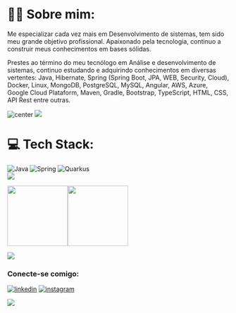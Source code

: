 

# 👨‍💻 Sobre mim:
Me especializar cada vez mais em Desenvolvimento de sistemas, tem sido meu grande objetivo profissional. Apaixonado pela tecnologia, continuo a construir meus conhecimentos em bases sólidas.

Prestes ao término do meu tecnólogo em Análise e desenvolvimento de sistemas, continuo estudando e adquirindo conhecimentos em diversas vertentes: Java, Hibernate, Spring (Spring Boot, JPA, WEB, Security, Cloud), Docker, Linux, MongoDB, PostgreSQL, MySQL, Angular, AWS, Azure, Google Cloud Plataform, Maven, Gradle, Bootstrap, TypeScript, HTML, CSS, API Rest entre outras.


![center](https://komarev.com/ghpvc/?username=leandroleiteh&color=447ff7&label=Visitor+count)
<img src="https://user-images.githubusercontent.com/73097560/115834477-dbab4500-a447-11eb-908a-139a6edaec5c.gif">


# 💻 Tech Stack:
![Java](https://img.shields.io/badge/Java-%23ED8B00.svg?style=for-the-badge&logo=Java&logoColor=white) ![Spring](https://img.shields.io/badge/spring%20boot-%236DB33F.svg?style=for-the-badge&logo=spring&logoColor=white) ![Quarkus](https://img.shields.io/badge/Quarkus-C71A36?style=for-the-badge&logo=Quarkus&logoColor=white)  
<img src="https://user-images.githubusercontent.com/73097560/115834477-dbab4500-a447-11eb-908a-139a6edaec5c.gif"> 

<a href="https://github.com/leandroleiteh"><img height="137px" src="https://github-readme-stats.vercel.app/api?username=leandroleiteh&hide_title=true&hide_border=true&show_icons=true&include_all_commits=true&count_private=true&line_height=21&text_color=000&icon_color=000&bg_color=0,ea6161,ffc64d,fffc4d,52fa5a&theme=graywhite" /><!-- wi*quL3fcV --><img height="137px" src="https://github-readme-stats.vercel.app/api/top-langs/?username=leandroleiteh&hide=html&hide_title=true&hide_border=true&layout=compact&langs_count=6&exclude_repo=comp426,Redventures-Movie-Quotes&text_color=000&icon_color=fff&bg_color=0,52fa5a,4dfcff,c64dff&theme=graywhite" /></a>

<img src="https://user-images.githubusercontent.com/73097560/115834477-dbab4500-a447-11eb-908a-139a6edaec5c.gif"> 

<h3 align="left">Conecte-se comigo:</h3>

<a href="https://www.linkedin.com/in/leandroleite-ti" target="_blank"><img src="https://img.icons8.com/color/96/000000/linkedin.png" alt="linkedin"/></a>
<a href="https://www.instagram.com/leandroleiteh" target="_blank"><img src="https://img.icons8.com/color/96/000000/instagram-new.png" alt="instagram"/></a> <br>

<img src="https://user-images.githubusercontent.com/73097560/115834477-dbab4500-a447-11eb-908a-139a6edaec5c.gif"> 



